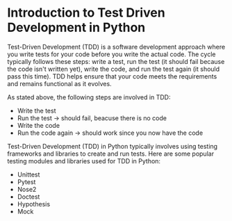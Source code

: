 # Introduction to Test Driven Development in Python

Test-Driven Development (TDD) is a software development approach where you write tests for your code before you write the actual code. The cycle typically follows these steps: write a test, run the test (it should fail because the code isn't written yet), write the code, and run the test again (it should pass this time). TDD helps ensure that your code meets the requirements and remains functional as it evolves.

As stated above, the following steps are involved in TDD:
* Write the test
* Run the test -> should fail, beacuse there is no code
* Write the code
* Run the code again -> should work since you now have the code

Test-Driven Development (TDD) in Python typically involves using testing frameworks and libraries to create and run tests. Here are some popular testing modules and libraries used for TDD in Python:
* Unittest
* Pytest
* Nose2
* Doctest
* Hypothesis
* Mock
